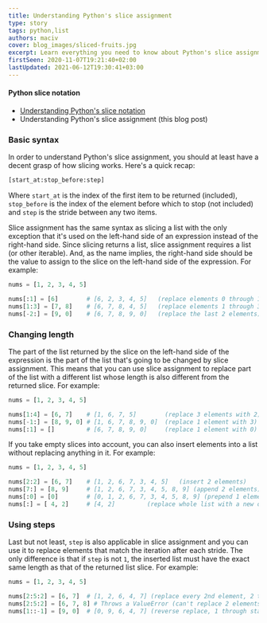 ```yaml
---
title: Understanding Python's slice assignment
type: story
tags: python,list
authors: maciv
cover: blog_images/sliced-fruits.jpg
excerpt: Learn everything you need to know about Python's slice assignment with this handy guide.
firstSeen: 2020-11-07T19:21:40+02:00
lastUpdated: 2021-06-12T19:30:41+03:00
---
```


#### Python slice notation

- [Understanding Python's slice notation](/blog/s/python-slice-notation)
- Understanding Python's slice assignment (this blog post)

### Basic syntax

In order to understand Python's slice assignment, you should at least have a decent grasp of how slicing works. Here's a quick recap:

```py
[start_at:stop_before:step]
```

Where `start_at` is the index of the first item to be returned (included), `stop_before` is the index of the element before which to stop (not included) and `step` is the stride between any two items.

Slice assignment has the same syntax as slicing a list with the only exception that it's used on the left-hand side of an expression instead of the right-hand side. Since slicing returns a list, slice assignment requires a list (or other iterable). And, as the name implies, the right-hand side should be the value to assign to the slice on the left-hand side of the expression. For example:

```py
nums = [1, 2, 3, 4, 5]

nums[:1] = [6]        # [6, 2, 3, 4, 5]   (replace elements 0 through 1)
nums[1:3] = [7, 8]    # [6, 7, 8, 4, 5]   (replace elements 1 through 3)
nums[-2:] = [9, 0]    # [6, 7, 8, 9, 0]   (replace the last 2 elements)
```

### Changing length

The part of the list returned by the slice on the left-hand side of the expression is the part of the list that's going to be changed by slice assignment. This means that you can use slice assignment to replace part of the list with a different list whose length is also different from the returned slice. For example:

```py
nums = [1, 2, 3, 4, 5]

nums[1:4] = [6, 7]    # [1, 6, 7, 5]        (replace 3 elements with 2)
nums[-1:] = [8, 9, 0] # [1, 6, 7, 8, 9, 0]  (replace 1 element with 3)
nums[:1] = []         # [6, 7, 8, 9, 0]     (replace 1 element with 0)
```

If you take empty slices into account, you can also insert elements into a list without replacing anything in it. For example:

```py
nums = [1, 2, 3, 4, 5]

nums[2:2] = [6, 7]    # [1, 2, 6, 7, 3, 4, 5]   (insert 2 elements)
nums[7:] = [8, 9]     # [1, 2, 6, 7, 3, 4, 5, 8, 9] (append 2 elements)
nums[:0] = [0]        # [0, 1, 2, 6, 7, 3, 4, 5, 8, 9] (prepend 1 element)
nums[:] = [ 4, 2]     # [4, 2]         (replace whole list with a new one)
```

### Using steps

Last but not least, `step` is also applicable in slice assignment and you can use it to replace elements that match the iteration after each stride. The only difference is that if `step` is not `1`, the inserted list must have the exact same length as that of the returned list slice. For example:

```py
nums = [1, 2, 3, 4, 5]

nums[2:5:2] = [6, 7]  # [1, 2, 6, 4, 7] (replace every 2nd element, 2 through 5)
nums[2:5:2] = [6, 7, 8] # Throws a ValueError (can't replace 2 elements with 3)
nums[1::-1] = [9, 0]  # [0, 9, 6, 4, 7] (reverse replace, 1 through start)
```
